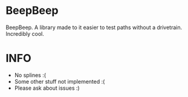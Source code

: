 # BeepBeep
BeepBeep. A library made to it easier to test paths without
a drivetrain. Incredibly cool.
# INFO
* No splines :(
* Some other stuff not implemented :(
* Please ask about issues :)